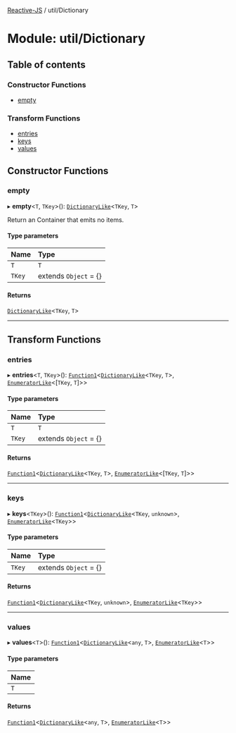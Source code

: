 [Reactive-JS](../README.md) / util/Dictionary

# Module: util/Dictionary

## Table of contents

### Constructor Functions

- [empty](util_Dictionary.md#empty)

### Transform Functions

- [entries](util_Dictionary.md#entries)
- [keys](util_Dictionary.md#keys)
- [values](util_Dictionary.md#values)

## Constructor Functions

### empty

▸ **empty**<`T`, `TKey`\>(): [`DictionaryLike`](../interfaces/util.DictionaryLike.md)<`TKey`, `T`\>

Return an Container that emits no items.

#### Type parameters

| Name | Type |
| :------ | :------ |
| `T` | `T` |
| `TKey` | extends `Object` = {} |

#### Returns

[`DictionaryLike`](../interfaces/util.DictionaryLike.md)<`TKey`, `T`\>

___

## Transform Functions

### entries

▸ **entries**<`T`, `TKey`\>(): [`Function1`](functions.md#function1)<[`DictionaryLike`](../interfaces/util.DictionaryLike.md)<`TKey`, `T`\>, [`EnumeratorLike`](../interfaces/containers.EnumeratorLike.md)<[`TKey`, `T`]\>\>

#### Type parameters

| Name | Type |
| :------ | :------ |
| `T` | `T` |
| `TKey` | extends `Object` = {} |

#### Returns

[`Function1`](functions.md#function1)<[`DictionaryLike`](../interfaces/util.DictionaryLike.md)<`TKey`, `T`\>, [`EnumeratorLike`](../interfaces/containers.EnumeratorLike.md)<[`TKey`, `T`]\>\>

___

### keys

▸ **keys**<`TKey`\>(): [`Function1`](functions.md#function1)<[`DictionaryLike`](../interfaces/util.DictionaryLike.md)<`TKey`, `unknown`\>, [`EnumeratorLike`](../interfaces/containers.EnumeratorLike.md)<`TKey`\>\>

#### Type parameters

| Name | Type |
| :------ | :------ |
| `TKey` | extends `Object` = {} |

#### Returns

[`Function1`](functions.md#function1)<[`DictionaryLike`](../interfaces/util.DictionaryLike.md)<`TKey`, `unknown`\>, [`EnumeratorLike`](../interfaces/containers.EnumeratorLike.md)<`TKey`\>\>

___

### values

▸ **values**<`T`\>(): [`Function1`](functions.md#function1)<[`DictionaryLike`](../interfaces/util.DictionaryLike.md)<`any`, `T`\>, [`EnumeratorLike`](../interfaces/containers.EnumeratorLike.md)<`T`\>\>

#### Type parameters

| Name |
| :------ |
| `T` |

#### Returns

[`Function1`](functions.md#function1)<[`DictionaryLike`](../interfaces/util.DictionaryLike.md)<`any`, `T`\>, [`EnumeratorLike`](../interfaces/containers.EnumeratorLike.md)<`T`\>\>
